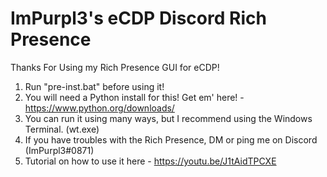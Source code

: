 # ImPurpl3's eCDP Discord Rich Presence
Thanks For Using my Rich Presence GUI for eCDP!

1. Run "pre-inst.bat" before using it!
2. You will need a Python install for this! Get em' here! - https://www.python.org/downloads/
3. You can run it using many ways, but I recommend using the Windows Terminal. (wt.exe)
4. If you have troubles with the Rich Presence, DM or ping me on Discord (ImPurpl3#0871)
5. Tutorial on how to use it here - https://youtu.be/J1tAidTPCXE
